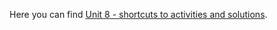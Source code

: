 Here you can find [Unit 8 - shortcuts to activities and solutions](https://gist.github.com/ironhack-edu/c48b4f8d3432510537ab299113988c15).
